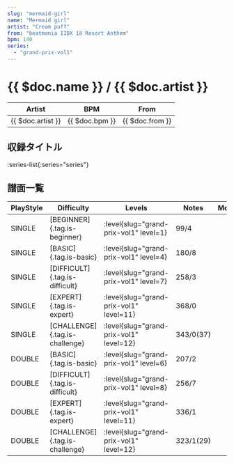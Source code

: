 ```yaml
---
slug: "mermaid-girl"
name: "Mermaid girl"
artist: "Cream puff"
from: "beatmania IIDX 18 Resort Anthem"
bpm: 140
series:
  - "grand-prix-vol1"
---
```


# {{ $doc.name }} / {{ $doc.artist }}

|Artist|BPM|From|
|------|---|----|
|{{ $doc.artist }}|{{ $doc.bpm }}|{{ $doc.from }}|

## 収録タイトル

:series-list{:series="series"}

## 譜面一覧

|PlayStyle|Difficulty|Levels|Notes|Movie|
|---------|----------|------|-----|-----|
|SINGLE|[BEGINNER]{.tag.is-beginner}|<div class="field is-grouped is-grouped-multiline"> :level{slug="grand-prix-vol1" level=1}</div>|99/4||
|SINGLE|[BASIC]{.tag.is-basic}|<div class="field is-grouped is-grouped-multiline"> :level{slug="grand-prix-vol1" level=4}</div>|180/8||
|SINGLE|[DIFFICULT]{.tag.is-difficult}|<div class="field is-grouped is-grouped-multiline"> :level{slug="grand-prix-vol1" level=7}</div>|258/3||
|SINGLE|[EXPERT]{.tag.is-expert}|<div class="field is-grouped is-grouped-multiline"> :level{slug="grand-prix-vol1" level=11}</div>|368/0||
|SINGLE|[CHALLENGE]{.tag.is-challenge}|<div class="field is-grouped is-grouped-multiline"> :level{slug="grand-prix-vol1" level=12}</div>|343/0(37)||
|DOUBLE|[BASIC]{.tag.is-basic}|<div class="field is-grouped is-grouped-multiline"> :level{slug="grand-prix-vol1" level=6}</div>|207/2||
|DOUBLE|[DIFFICULT]{.tag.is-difficult}|<div class="field is-grouped is-grouped-multiline"> :level{slug="grand-prix-vol1" level=8}</div>|256/7||
|DOUBLE|[EXPERT]{.tag.is-expert}|<div class="field is-grouped is-grouped-multiline"> :level{slug="grand-prix-vol1" level=11}</div>|336/1||
|DOUBLE|[CHALLENGE]{.tag.is-challenge}|<div class="field is-grouped is-grouped-multiline"> :level{slug="grand-prix-vol1" level=12}</div>|323/1(29)||
